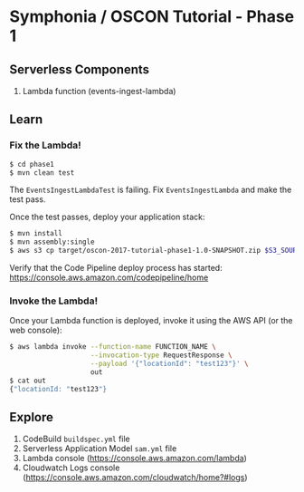 # Symphonia / OSCON Tutorial - Phase 1

## Serverless Components

1. Lambda function (events-ingest-lambda)

## Learn

### Fix the Lambda!

```bash
$ cd phase1
$ mvn clean test
```

The `EventsIngestLambdaTest` is failing. Fix `EventsIngestLambda` and make the test pass.

Once the test passes, deploy your application stack:

```bash
$ mvn install
$ mvn assembly:single
$ aws s3 cp target/oscon-2017-tutorial-phase1-1.0-SNAPSHOT.zip $S3_SOURCE/source.zip
```

Verify that the Code Pipeline deploy process has started: https://console.aws.amazon.com/codepipeline/home

### Invoke the Lambda!

Once your Lambda function is deployed, invoke it using the AWS API (or the web console):

```bash
$ aws lambda invoke --function-name FUNCTION_NAME \
                    --invocation-type RequestResponse \
                    --payload '{"locationId": "test123"}' \
                    out
$ cat out
{"locationId: "test123"}
```

## Explore

1. CodeBuild `buildspec.yml` file
1. Serverless Application Model `sam.yml` file
1. Lambda console (https://console.aws.amazon.com/lambda)
1. Cloudwatch Logs console (https://console.aws.amazon.com/cloudwatch/home?#logs)
